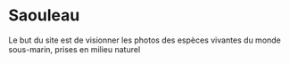 # Saouleau
Le but du site est de visionner les photos des espèces vivantes du monde sous-marin, prises en milieu naturel 
